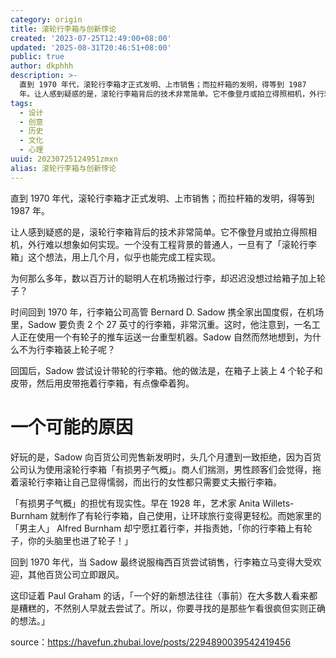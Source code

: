 ```yaml
---
category: origin
title: 滚轮行李箱与创新悖论
created: '2023-07-25T12:49:00+08:00'
updated: '2025-08-31T20:46:51+08:00'
public: true
author: dkphhh
description: >-
  直到 1970 年代，滚轮行李箱才正式发明、上市销售；而拉杆箱的发明，得等到 1987
  年。让人感到疑惑的是，滚轮行李箱背后的技术非常简单。它不像登月或拍立得照相机，外行难以想象如何实现。一个没有工程背景的普通人，一旦有了「滚轮行李箱」这个想法，用上几个月，似乎也能完成工程实现。为何那么多年，数以百万计的聪明人在机场搬过行李，却迟迟没想过给箱子加上轮子？
tags:
  - 设计
  - 创意
  - 历史
  - 文化
  - 心理
uuid: 20230725124951zmxn
alias: 滚轮行李箱与创新悖论
---
```


直到 1970 年代，滚轮行李箱才正式发明、上市销售；而拉杆箱的发明，得等到 1987 年。

让人感到疑惑的是，滚轮行李箱背后的技术非常简单。它不像登月或拍立得照相机，外行难以想象如何实现。一个没有工程背景的普通人，一旦有了「滚轮行李箱」这个想法，用上几个月，似乎也能完成工程实现。

为何那么多年，数以百万计的聪明人在机场搬过行李，却迟迟没想过给箱子加上轮子？

时间回到 1970 年，行李箱公司高管 Bernard D. Sadow 携全家出国度假，在机场里，Sadow 要负责 2 个 27 英寸的行李箱，非常沉重。这时，他注意到，一名工人正在使用一个有轮子的推车运送一台重型机器。Sadow 自然而然地想到，为什么不为行李箱装上轮子呢？

回国后，Sadow 尝试设计带轮的行李箱。他的做法是，在箱子上装上 4 个轮子和皮带，然后用皮带拖着行李箱，有点像牵着狗。

# 一个可能的原因

好玩的是，Sadow 向百货公司兜售新发明时，头几个月遭到一致拒绝，因为百货公司认为使用滚轮行李箱「有损男子气概」。商人们揣测，男性顾客们会觉得，拖着滚轮行李箱让自己显得懦弱，而出行的女性都只需要丈夫搬行李箱。

「有损男子气概」的担忧有现实性。早在 1928 年，艺术家 Anita Willets-Burnham 就制作了有轮行李箱，自己使用，让环球旅行变得更轻松。而她家里的「男主人」 Alfred Burnham 却宁愿扛着行李，并指责她，「你的行李箱上有轮子，你的头脑里也进了轮子！」

回到 1970 年代，当 Sadow 最终说服梅西百货尝试销售，行李箱立马变得大受欢迎，其他百货公司立即跟风。

这印证着 Paul Graham 的话，「一个好的新想法往往（事前）在大多数人看来都是糟糕的，不然别人早就去尝试了。所以，你要寻找的是那些乍看很疯但实则正确的想法。」

source：https://havefun.zhubai.love/posts/2294890039542419456
